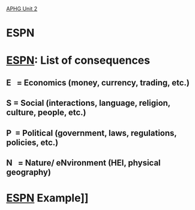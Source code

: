  [APHG Unit 2](./../aphg-unit-2/)

# ESPN 
# [ESPN](./../espn/): List of consequences
## E   = Economics (money, currency, trading, etc.)

## S = Social (interactions, language, religion, culture, people, etc.)

## P  = Political (government, laws, regulations, policies, etc.)

## N   = Nature/ eNvironment (HEI, physical geography)

# [ESPN](./../espn/) Example]]